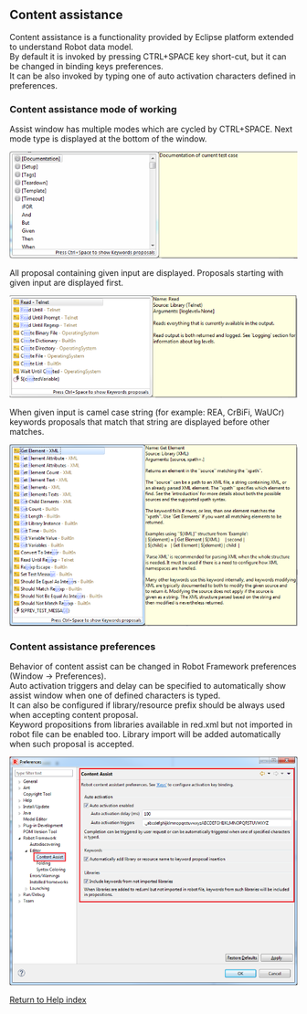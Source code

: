 ## Content assistance

Content assistance is a functionality provided by Eclipse platform extended to
understand Robot data model.  
By default it is invoked by pressing CTRL+SPACE key short-cut, but it can be
changed in binding keys preferences.  
It can be also invoked by typing one of auto activation characters defined in
preferences.  

### Content assistance mode of working

Assist window has multiple modes which are cycled by CTRL+SPACE. Next mode
type is displayed at the bottom of the window.  
  
![](content_assist/content-assist-modes.gif)  
  
  
All proposal containing given input are displayed. Proposals starting with
given input are displayed first.  
  
![](content_assist/content-assist-search.png)  
  
  
When given input is camel case string (for example: REA, CrBiFi, WaUCr)
keywords proposals that match that string are displayed before other matches.  
  
![](content_assist/content-assist-camel-case.png)  
  
  

### Content assistance preferences

Behavior of content assist can be changed in Robot Framework preferences
(Window -> Preferences).  
Auto activation triggers and delay can be specified to automatically show
assist window when one of defined characters is typed.  
It can also be configured if library/resource prefix should be always used
when accepting content proposal.  
Keyword propositions from libraries available in red.xml but not imported in
robot file can be enabled too. Library import will be added automatically when
such proposal is accepted.  
  
![](content_assist/content_pref.png)  
  

[Return to Help index](http://nokia.github.io/RED/help/)
